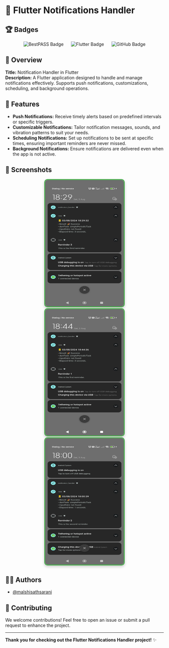 # 🚀 Flutter Notifications Handler

## 🏆 Badges

<p align="center">
  <img src="https://img.shields.io/badge/bestPASS-green?style=flat-square&logo=pass&logoColor=white" alt="BestPASS Badge" hspace="10"/>
  <img src="https://img.shields.io/badge/flutter-blue?style=flat-square&logo=flutter&logoColor=white" alt="Flutter Badge" hspace="10"/>
  <img src="https://img.shields.io/badge/github-blue?style=flat-square&logo=github&logoColor=white" alt="GitHub Badge" hspace="10"/>
</p>

## 📖 Overview
**Title:** Notification Handler in Flutter  
**Description:** A Flutter application designed to handle and manage notifications effectively. Supports push notifications, customizations, scheduling, and background operations.

## 🌟 Features
- **Push Notifications:** Receive timely alerts based on predefined intervals or specific triggers.
- **Customizable Notifications:** Tailor notification messages, sounds, and vibration patterns to suit your needs.
- **Scheduling Notifications:** Set up notifications to be sent at specific times, ensuring important reminders are never missed.
- **Background Notifications:** Ensure notifications are delivered even when the app is not active.

## 📸 Screenshots

<p align="center">
  <img src="https://github.com/malshisathsarani/NotificationHandler/blob/main/WhatsApp%20Image%202024-08-24%20at%2006.51.37%20(1).jpeg" alt="App Screenshot 1" width="250" height="400" style="border: 3px solid #4CAF50; border-radius: 10px; box-shadow: 0 4px 8px rgba(0,0,0,0.2);" hspace="15"/>
  <img src="https://github.com/malshisathsarani/NotificationHandler/blob/main/WhatsApp%20Image%202024-08-24%20at%2006.51.37.jpeg" alt="App Screenshot 2" width="250" height="400" style="border: 3px solid #4CAF50; border-radius: 10px; box-shadow: 0 4px 8px rgba(0,0,0,0.2);" hspace="15"/>
  <img src="https://github.com/malshisathsarani/NotificationHandler/blob/main/WhatsApp%20Image%202024-08-24%20at%2006.51.38.jpeg" alt="App Screenshot 3" width="250" height="400" style="border: 3px solid #4CAF50; border-radius: 10px; box-shadow: 0 4px 8px rgba(0,0,0,0.2);" hspace="15"/>
</p>

## 👩‍💻 Authors
- [@malshisathsarani](https://github.com/malshisathsarani)

## 🤝 Contributing
We welcome contributions! Feel free to open an issue or submit a pull request to enhance the project.

---

**Thank you for checking out the Flutter Notifications Handler project!** ✨
